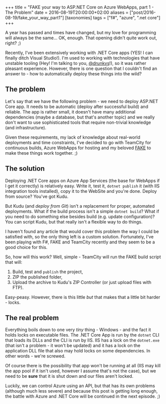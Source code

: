 +++
title = "FAKE your way to ASP.NET Core on Azure WebApps, part 1 - The Problem"
date = 2016-08-19T20:00:00+02:00
aliases = ["post/2016-08-19/fake_your_way_part1"]
[taxonomies]
tags = ["f#", "azure", ".net core"]
+++

A year has passed and times have changed, but my love for programming will always be the same... OK, enough. That opening didn't quite work out, right? ;)

Recently, I've been extensively working with .NET Core apps (YES! I can finally ditch Visual Studio!). I'm used to working with technologies that have unstable tooling (Hey! I'm talking to you, [\@drunkvs]!), so it was rather pleasant experience. However, there is one question that I couldn't find an answer to - how to automatically deploy these things into the wild?

<!-- more -->

## The problem

Let's say that we have the following problem - we need to deploy ASP.NET Core app. It needs to be automatic (deploy after successful build) and reliable. The app is rather small, it doesn't have many additional dependencies (maybe a database, but that's another topic) and we really don't want to use sophisticated tools that require non-trivial knowledge (and infrastructure).

Given these requirements, my lack of knowledge about real-world deployments and time constraints, I've decided to go with TeamCity for continuous builds, Azure WebApps for hosting and my beloved [FAKE] to make these things work together. ;)

## The solution

Deploying .NET Core apps on Azure App Services (the base for WebApps if I get it correctly) is relatively easy. Write it, test it, `dotnet publish` it (with IIS integration tools installed), copy it to the WebSite and you're done. Deploy from source? You've got Kudu.

But Kudu (and *deploy from Git*) isn't a replacement for proper, automated deployments. What if the build process isn't a simple `dotnet build`? What if you need to do something else besides build (e.g. update configuration)? You can script Kudu, but that really isn't a flexible way to do things.

I haven't found any article that would cover this problem the way I could be satisfied with, so the only thing left is a custom solution. Fortunately, I've been playing with F#, FAKE and TeamCity recently and they seem to be a good choice for this.

So, how will this work? Well, simple - TeamCity will run the FAKE build script that will:

 1. Build, test and `publish` the project,
 2. ZIP the published folder,
 3. Upload the archive to Kudu's ZIP Controller (or just upload files with FTP).

Easy-peasy. However, there is this little *but* that makes that a little bit harder - locks.

## The real problem

Everything boils down to one very *tiny* thing - Windows - and the fact it holds locks on executable files. The .NET Core App is run by the `dotnet` CLI that loads its DLLs and the CLI is run by IIS. IIS has a lock on the `dotnet.exe` (that isn't a problem - it won't be updated) and it has a lock on the application DLL file that also may hold locks on some dependencies. In other words - we're screwed.

Of course there is the possibility that app won't be running at all (IIS may kill the app pool if it isn't used, however I assume that's not the case), but we need to be **sure** that it is shut down and our files aren't locked.

Luckily, we can control Azure using an API, but that has its own problems (although much less severe) and because this post is getting long enough, the battle with Azure and .NET Core will be continued in the next episode. ;)

[\@drunkvs]: https://twitter.com/drunkvs
[FAKE]: https://fsharp.github.io/FAKE/
